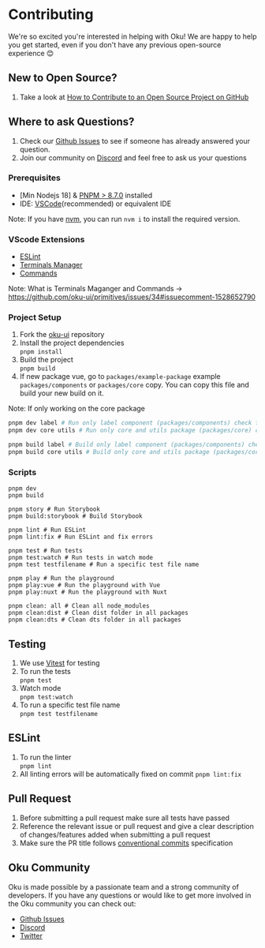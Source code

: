 # Contributing

We're so excited you're interested in helping with Oku! We are happy to help you get started, even if you don't have any previous open-source experience :blush:

## New to Open Source?

1. Take a look at [How to Contribute to an Open Source Project on GitHub](https://egghead.io/courses/how-to-contribute-to-an-open-source-project-on-github)

## Where to ask Questions?

1. Check our [Github Issues](https://github.com/oku-ui/primitives/issues) to see if someone has already answered your question.
2. Join our community on [Discord](https://chat.productdevbook.com) and feel free to ask us your questions


### Prerequisites
-   [Min Nodejs 18] & [PNPM > 8.7.0](https://pnpm.io) installed 
-   IDE: [VSCode](https://code.visualstudio.com/download)(recommended) or equivalent IDE

Note: If you have [nvm](https://github.com/nvm-sh/nvm), you can run `nvm i` to install the required version.

### VScode Extensions

-  [ESLint](https://marketplace.visualstudio.com/items?itemName=dbaeumer.vscode-eslint)
-  [Terminals Manager](https://marketplace.visualstudio.com/items?itemName=fabiospampinato.vscode-terminals)
-  [Commands](https://marketplace.visualstudio.com/items?itemName=knisterpeter.vscode-github)

Note: What is Terminals Maganger and Commands  -> https://github.com/oku-ui/primitives/issues/34#issuecomment-1528652790

### Project Setup

1. Fork the [oku-ui](https://github.com/oku-ui/primitives) repository
2. Install the project dependencies  
   `pnpm install`
3. Build the project  
   `pnpm build`
4. If new package vue, go to `packages/example-package` example `packages/components` or `packages/core` copy. You can copy 
this file and build your new build on it.

Note: If only working on the core package 

```sh
pnpm dev label # Run only label component (packages/components) check files name
pnpm dev core utils # Run only core and utils package (packages/core) check files name

pnpm build label # Build only label component (packages/components) check files name
pnpm build core utils # Build only core and utils package (packages/core) check files name
```

### Scripts

```shell
pnpm dev
pnpm build

pnpm story # Run Storybook
pnpm build:storybook # Build Storybook

pnpm lint # Run ESLint
pnpm lint:fix # Run ESLint and fix errors

pnpm test # Run tests
pnpm test:watch # Run tests in watch mode
pnpm test testfilename # Run a specific test file name

pnpm play # Run the playground
pnpm play:vue # Run the playground with Vue
pnpm play:nuxt # Run the playground with Nuxt

pnpm clean: all # Clean all node_modules
pnpm clean:dist # Clean dist folder in all packages
pnpm clean:dts # Clean dts folder in all packages
``` 

## Testing

1. We use [Vitest](https://vitest.dev/) for testing
2. To run the tests  
   `pnpm test`
3. Watch mode  
   `pnpm test:watch`
4. To run a specific test file name  
   `pnpm test testfilename`

## ESLint
1. To run the linter  
   `pnpm lint`
2. All linting errors will be automatically fixed on commit
   `pnpm lint:fix`


## Pull Request

1. Before submitting a pull request make sure all tests have passed
2. Reference the relevant issue or pull request and give a clear description of changes/features added when submitting a pull request
3. Make sure the PR title follows [conventional commits](https://www.conventionalcommits.org/en/v1.0.0/) specification

## Oku Community

Oku is made possible by a passionate team and a strong community of developers. If you have any questions or would like to get more involved in the Oku community you can check out:

-   [Github Issues](https://github.com/oku-ui/primitives/issues)
-   [Discord](https://chat.productdevbook.com)
-   [Twitter](https://twitter.com/oku_ui)
